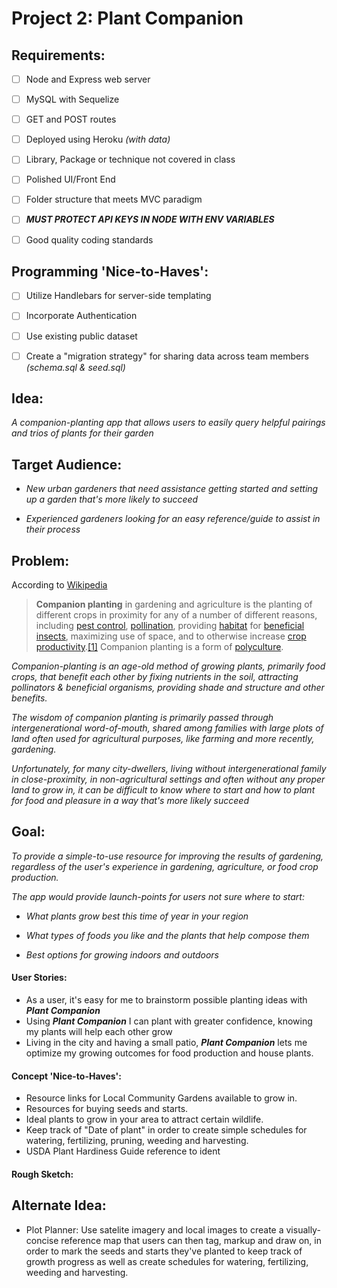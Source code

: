# Project 2: Plant Companion

## Requirements:

- [ ] Node and Express web server

- [ ] MySQL with Sequelize

- [ ] GET and POST routes

- [ ] Deployed using Heroku *(with data)*

- [ ] Library, Package or technique not covered in class

- [ ] Polished UI/Front End

- [ ] Folder structure that meets MVC paradigm

- [ ] ***MUST PROTECT API KEYS IN NODE WITH ENV VARIABLES***

- [ ] Good quality coding standards

## Programming 'Nice-to-Haves':

- [ ] Utilize Handlebars for server-side templating

- [ ] Incorporate Authentication

- [ ] Use existing public dataset

- [ ] Create a "migration strategy" for sharing data across team members *(schema.sql & seed.sql)*

## Idea:

*A companion-planting app that allows users to easily query helpful pairings and trios of plants for their garden*

## Target Audience:

- *New urban gardeners that need assistance getting started and setting up a garden that's more likely to succeed*

- *Experienced gardeners looking for an easy reference/guide to assist in their process*

## Problem:

According to [Wikipedia]([https://en.wikipedia.org/wiki/Companion_planting](https://en.wikipedia.org/wiki/Companion_planting))

> **Companion planting** in gardening and agriculture is the planting of different crops in proximity for any of a number of different reasons, including [pest control](https://en.wikipedia.org/wiki/Pest_control "Pest control"), [pollination](https://en.wikipedia.org/wiki/Pollination "Pollination"), providing [habitat](https://en.wikipedia.org/wiki/Habitat "Habitat") for [beneficial insects](https://en.wikipedia.org/wiki/Beneficial_insect "Beneficial insect"), maximizing use of space, and to otherwise increase [crop productivity](https://en.wikipedia.org/wiki/Crop_productivity "Crop productivity").[[1]](https://en.wikipedia.org/wiki/Companion_planting#cite_note-mcclure-1) Companion planting is a form of [polyculture](https://en.wikipedia.org/wiki/Polyculture "Polyculture").

*Companion-planting is an age-old method of growing plants, primarily food crops, that benefit each other by fixing nutrients in the soil, attracting pollinators & beneficial organisms, providing shade and structure and other benefits.*

*The wisdom of companion planting is primarily passed through intergenerational word-of-mouth, shared among families with large plots of land often used for agricultural purposes, like farming and more recently, gardening.*

*Unfortunately, for many city-dwellers, living without intergenerational family in close-proximity, in non-agricultural settings and often without any proper land to grow in, it can be difficult to know where to start and how to plant for food and pleasure in a way that's more likely succeed*

## Goal:

*To provide a simple-to-use resource for improving the results of gardening, regardless of the user's experience in gardening, agriculture, or food crop production.*

*The app would provide launch-points for users not sure where to start:*

- *What plants grow best this time of year in your region*

- *What types of foods you like and the plants that help compose them*

- *Best options for growing indoors and outdoors*

#### User Stories:

* As a user, it's easy for me to brainstorm possible planting ideas with ***Plant Companion***
* Using ***Plant Companion*** I can plant with greater confidence, knowing my plants will help each other grow
* Living in the city and having a small patio, ***Plant Companion*** lets me optimize my growing outcomes for food production and house plants.

#### Concept 'Nice-to-Haves':

* Resource links for Local Community Gardens available to grow in.
* Resources for buying seeds and starts.
* Ideal plants to grow in your area to attract certain wildlife.
* Keep track of "Date of plant" in order to create simple schedules for watering, fertilizing, pruning, weeding and harvesting.
* USDA Plant Hardiness Guide reference to ident

#### Rough Sketch:

## Alternate Idea:

* Plot Planner: Use satelite imagery and local images to create a visually-concise reference map that users can then tag, markup and draw on, in order to mark the seeds and starts they've planted to keep track of growth progress as well as create schedules for watering, fertilizing, weeding and harvesting.
